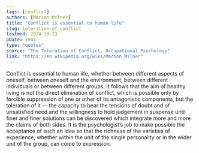 ```yaml
---
tags: [conflict]
authors: [Marion Milner]
title: "Conflict is essential to human life"
slug: toleration-of-conflict
lastmod: 2024-10-23
pDate: 1943
type: "quotes"
source: "The Toleration of Conflict, Occupational Psychology"
link: "https://en.wikipedia.org/wiki/Marion_Milner"
---
```


Conflict is essential to human life, whether between different aspects of oneself, between oneself and the environment, between different individuals or between different groups. It follows that the aim of healthy living is not the direct elimination of conflict, which is possible only by forcible suppression of one or other of its antagonistic components, but the toleration of it — the capacity to bear the tensions of doubt and of unsatisfied need and the willingness to hold judgement in suspense until finer and finer solutions can be discovered which integrate more and more the claims of both sides. It is the psychologist’s job to make possible the acceptance of such an idea so that the richness of the varieties of experience, whether within the unit of the single personality or in the wider unit of the group, can come to expression.